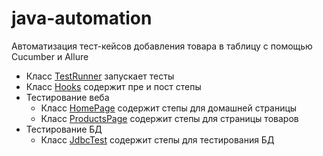 # java-automation
Автоматизация тест-кейсов добавления товара в таблицу с помощью Cucumber и Allure
- Класс [TestRunner](https://github.com/Salimgareev/java-automation/blob/1015ead488f11dcb20c4436a159b6cb8cfc5fbee/src/test/java/org/example/runner/TestRunner.java) запускает тесты
- Класс [Hooks](https://github.com/Salimgareev/java-automation/blob/1015ead488f11dcb20c4436a159b6cb8cfc5fbee/src/test/java/org/example/steps/Hooks.java) содержит пре и пост степы 
- Тестирование веба
  - Класс [HomePage](https://github.com/Salimgareev/java-automation/blob/1015ead488f11dcb20c4436a159b6cb8cfc5fbee/src/main/java/org/example/pages/HomePage.java) содержит степы для домашней страницы
  - Класс [ProductsPage](https://github.com/Salimgareev/java-automation/blob/1015ead488f11dcb20c4436a159b6cb8cfc5fbee/src/main/java/org/example/pages/ProductsPage.java) содержит степы для страницы товаров
- Тестирование БД
  - Класс [JdbcTest](https://github.com/Salimgareev/java-automation/blob/1015ead488f11dcb20c4436a159b6cb8cfc5fbee/src/test/java/org/example/steps/JdbcTest.java) содержит степы для тестирования БД